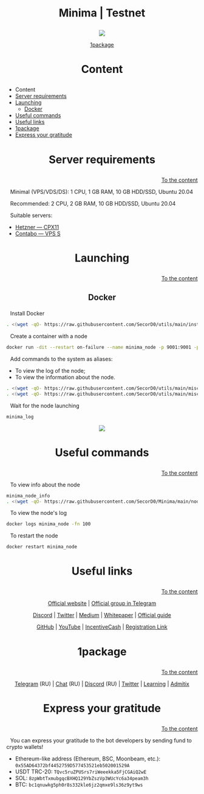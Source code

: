 <h1><p align="center">Minima | Testnet</p></h1>

<p align="center"><img src="https://user-images.githubusercontent.com/25284138/190912891-6d3c6c43-4378-4c62-8315-0ec19d79de1f.jpg"></p>

<p align="center"><a href="https://t.me/OnePackage">1package</a></p>



<h1><p align="center">Content</p></h1>

- Content
- [Server requirements](#Server-requirements)
- [Launching](#Launching)
  - [Docker](#Docker)
- [Useful commands](#Useful-commands)
- [Useful links](#Useful-links)
- [1package](#1package)
- [Express your gratitude](#Express-your-gratitude)



<h1><p align="center">Server requirements</p></h1>
<p align="right"><a href="#Content">To the content</a></p>

⠀Minimal (VPS/VDS/DS): 1 CPU, 1 GB RAM, 10 GB HDD/SSD, Ubuntu 20.04

⠀Recommended: 2 CPU, 2 GB RAM, 10 GB HDD/SSD, Ubuntu 20.04

⠀Suitable servers:
- [Hetzner — CPX11](https://hetzner.cloud/?ref=VLYST6YYvi30)
- [Contabo — VPS S](https://contabo.com/en/vps/vps-s-ssd/?image=ubuntu.267&qty=1&contract=1)



<h1><p align="center">Launching</p></h1>
<p align="right"><a href="#Content">To the content</a></p>


<h2><p align="center">Docker</p></h2>

⠀Install Docker
```sh
. <(wget -qO- https://raw.githubusercontent.com/SecorD0/utils/main/installers/docker.sh)
```

⠀Create a container with a node
```sh
docker run -dit --restart on-failure --name minima_node -p 9001:9001 -p 9002:9002 secord/minima
```

⠀Add commands to the system as aliases:
- To view the log of the node;
- To view the information about the node.
```sh
. <(wget -qO- https://raw.githubusercontent.com/SecorD0/utils/main/miscellaneous/insert_variable.sh) -n minima_log -v "sudo journalctl -fn 100 -u minima" -a
. <(wget -qO- https://raw.githubusercontent.com/SecorD0/utils/main/miscellaneous/insert_variable.sh) -n minima_node_info -v ". <(wget -qO- https://raw.githubusercontent.com/SecorD0/Minima/main/node_info.sh) 2> /dev/null" -a
```

⠀Wait for the node launching
```sh
minima_log
```

<p align="center"><img src="https://user-images.githubusercontent.com/25284138/190913254-126a5516-cfe8-40f9-b5af-9fffde2892f8.png"></p>


<h1><p align="center">Useful commands</p></h1>
<p align="right"><a href="#Content">To the content</a></p>

⠀To view info about the node
```sh
minima_node_info
. <(wget -qO- https://raw.githubusercontent.com/SecorD0/Minima/main/node_info.sh) 2> /dev/null
```

⠀To view the node's log
```sh
docker logs minima_node -fn 100
```

⠀To restart the node
```sh
docker restart minima_node
```



<h1><p align="center">Useful links</p></h1>
<p align="right"><a href="#Content">To the content</a></p>

<p align="center"><a href="https://minima.global/">Official website</a> | <a href="https://t.me/Minima_Global">Official group in Telegram</a></p>

<p align="center"><a href="https://discord.gg/ZQaUXPape5">Discord</a> | <a href="https://twitter.com/Minima_Global">Twitter</a> | <a href="https://medium.com/minima-global">Medium</a> | <a href="https://cdn.minima.global/media/2021/07/02/Minima_Whitepaper_v9.pdf">Whitepaper</a> | <a href="https://docs.minima.global/docs/runanode/linux_vps/">Official guide</a></p>

<p align="center"><a href="https://github.com/minima-global">GitHub</a> | <a href="https://www.youtube.com/channel/UCDe2j57uQrUVtVizFbDpsoQ">YouTube</a> | <a href="https://incentivecash.minima.global/">IncentiveCash</a> | <a href="https://bit.ly/3surYbV">Registration Link</a></p>



<h1><p align="center">1package</p></h1>
<p align="right"><a href="#Content">To the content</a></p>

<p align="center"><a href="https://t.me/OnePackage">Telegram</a> (RU) | <a href="https://t.me/OnePackage_Chat">Chat</a> (RU) | <a href="https://discord.gg/dnDaVqeWZe">Discord</a> (RU) | <a href="https://twitter.com/1package_">Twitter</a> | <a href="https://learning.1package.io/">Learning</a> | <a href="https://t.me/Admitix_News/2">Admitix</a></p>



<h1><p align="center">Express your gratitude</p></h1>
<p align="right"><a href="#Content">To the content</a></p>

⠀You can express your gratitude to the bot developers by sending fund to crypto wallets!
- Ethereum-like address (Ethereum, BSC, Moonbeam, etc.): `0x55AD64372bf4452759D577453521eb502001529A`
- USDT TRC-20: `TQvc5ruZPUSrs7riWeeekka5FjCGAiQ2wE`
- SOL: `8zpWbtTxmubgqcBXHQ129YbZszVp3WUcYc6a34peam3h`
- BTC: `bc1qnuwkg5ph0r8s332kle6jz2qmxe9ls36z9yt9ws`
